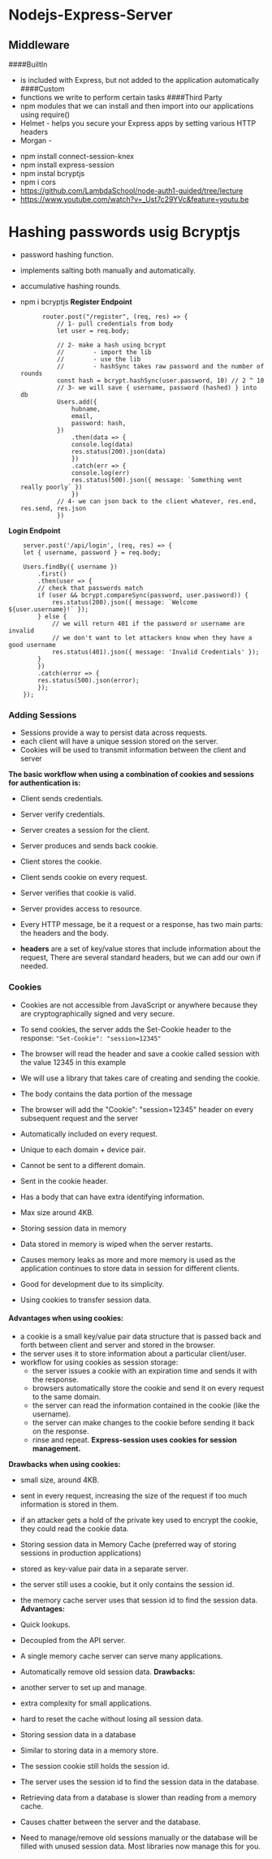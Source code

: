 # Nodejs-Express-Server

## Middleware
####BuiltIn
* is included with Express, but not added to the application automatically
####Custom
*  functions we write to perform certain tasks
####Third Party
* npm modules that we can install and then import into our applications using require()
* Helmet - helps you secure your Express apps by setting various HTTP headers
* Morgan - 




- npm install connect-session-knex
- npm install express-session
- npm instal bcryptjs
- npm i cors
- https://github.com/LambdaSchool/node-auth1-guided/tree/lecture
- https://www.youtube.com/watch?v=_Ust7c29YVc&feature=youtu.be


# Hashing passwords usig Bcryptjs
* password hashing function.
* implements salting both manually and automatically.
* accumulative hashing rounds.
* npm i bcryptjs
**Register Endpoint**

            router.post("/register", (req, res) => {
                // 1- pull credentials from body
                let user = req.body;

                // 2- make a hash using bcrypt
                //        - import the lib
                //        - use the lib
                //        - hashSync takes raw password and the number of rounds
                const hash = bcrypt.hashSync(user.password, 10) // 2 ^ 10
                // 3- we will save { username, password (hashed) } into db
                Users.add({
                    hubname,
                    email,
                    password: hash,
                })
                    .then(data => {
                    console.log(data)
                    res.status(200).json(data)
                    })
                    .catch(err => {
                    console.log(err)
                    res.status(500).json({ message: `Something went really poorly` })
                    })
                // 4- we can json back to the client whatever, res.end, res.send, res.json
                })




**Login Endpoint**

        server.post('/api/login', (req, res) => {
        let { username, password } = req.body;

        Users.findBy({ username })
            .first()
            .then(user => {
            // check that passwords match
            if (user && bcrypt.compareSync(password, user.password)) {
                res.status(200).json({ message: `Welcome ${user.username}!` });
            } else {
                // we will return 401 if the password or username are invalid
                // we don't want to let attackers know when they have a good username
                res.status(401).json({ message: 'Invalid Credentials' });
            }
            })
            .catch(error => {
            res.status(500).json(error);
            });
        }); 


### Adding Sessions
* Sessions provide a way to persist data across requests.
* each client will have a unique session stored on the server.
* Cookies will be used to transmit information between the client and server

**The basic workflow when using a combination of cookies and sessions for authentication is:**

* Client sends credentials.
* Server verify credentials.
* Server creates a session for the client.
* Server produces and sends back cookie.
* Client stores the cookie.
* Client sends cookie on every request.
* Server verifies that cookie is valid.
* Server provides access to resource.

* Every HTTP message, be it a request or a response, has two main parts: the headers and the body.
* **headers** are a set of key/value stores that include information about the request,  There are several standard headers, but we can add our own if needed.

### Cookies
* Cookies are not accessible from JavaScript or anywhere because they are cryptographically signed and very secure.
* To send cookies, the server adds the Set-Cookie header to the response: `"Set-Cookie": "session=12345"`
* The browser will read the header and save a cookie called session with the value 12345 in this example
* We will use a library that takes care of creating and sending the cookie.
* The body contains the data portion of the message
* The browser will add the "Cookie": "session=12345" header on every subsequent request and the server


* Automatically included on every request.
* Unique to each domain + device pair.
* Cannot be sent to a different domain.
* Sent in the cookie header.
* Has a body that can have extra identifying information.
* Max size around 4KB.
* Storing session data in memory
* Data stored in memory is wiped when the server restarts.
* Causes memory leaks as more and more memory is used as the application continues to store data in session for different clients.
* Good for development due to its simplicity.
* Using cookies to transfer session data.
#### Advantages when using cookies:

* a cookie is a small key/value pair data structure that is passed back and forth between client and server and stored in the browser.
* the server uses it to store information about a particular client/user.
* workflow for using cookies as session storage:
    * the server issues a cookie with an expiration time and sends it with the response.
    * browsers automatically store the cookie and send it on every request to the same domain.
    * the server can read the information contained in the cookie (like the username).
    * the server can make changes to the cookie before sending it back on the response.
    * rinse and repeat.
**Express-session uses cookies for session management.**

**Drawbacks when using cookies:**

* small size, around 4KB.
* sent in every request, increasing the size of the request if too much information is stored in them.
* if an attacker gets a hold of the private key used to encrypt the cookie, they could read the cookie data.
* Storing session data in Memory Cache (preferred way of storing sessions in production applications)
* stored as key-value pair data in a separate server.
* the server still uses a cookie, but it only contains the session id.
* the memory cache server uses that session id to find the session data.
**Advantages:**

* Quick lookups.
* Decoupled from the API server.
* A single memory cache server can serve many applications.
* Automatically remove old session data.
**Drawbacks:**

* another server to set up and manage.
* extra complexity for small applications.
* hard to reset the cache without losing all session data.
* Storing session data in a database
* Similar to storing data in a memory store.
* The session cookie still holds the session id.
* The server uses the session id to find the session data in the database.
* Retrieving data from a database is slower than reading from a memory cache.
* Causes chatter between the server and the database.
* Need to manage/remove old sessions manually or the database will be filled with unused session data. Most libraries now manage this for you.